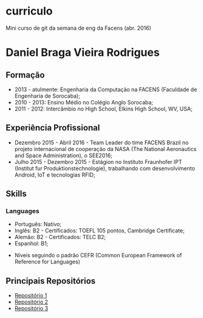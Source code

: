 # curriculo
Mini curso de git da semana de eng da Facens (abr. 2016)



# Daniel Braga Vieira Rodrigues

## Formação

- 2013 - atulmente: Engenharia da Computação na  FACENS (Faculdade de Engenharia de Sorocaba);
- 2010 - 2013: Ensino Médio no Colégio Anglo Sorocaba;
- 2011 - 2012: Intercâmbio no High School, Elkins High School, WV, USA;

## Experiência Profissional

- Dezembro 2015 - Abril 2016 - Team Leader do time FACENS Brazil no projeto internacional de cooperação da NASA (The National Aeronautics and Space Administration), o SEE2016;
- Julho 2015 - Dezembro 2015 - Estágion no Instituto Fraunhofer IPT (Institut fur Produktionstechnologie), trabalhando com desenvolvimento Android, IoT e tecnologias RFID;

## Skills

### Languages

- Português: Nativo;
- Inglês: B2 - Certificados: TOEFL 105 pontos, Cambridge Certificate;  
- Alemão: B2 - Certificados: TELC B2;
- Espanhol: B1;

* Níveis seguindo o padrão CEFR (Common European Framework of Reference for Languages)

## Principais Repositórios

- [Repositório 1](http://facens.br)
- [Repositório 2](http://facens.br)
- [Repositório 3](http://facebook.com)

